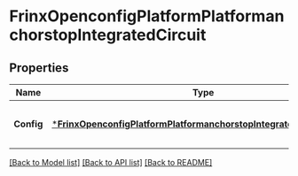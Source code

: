# FrinxOpenconfigPlatformPlatformanchorstopIntegratedCircuit

## Properties
Name | Type | Description | Notes
------------ | ------------- | ------------- | -------------
**Config** | [***FrinxOpenconfigPlatformPlatformanchorstopIntegratedcircuitConfig**](frinx.openconfig.platform.platformanchorstop.integratedcircuit.Config.md) | Optional[Configuration data for chip components] REF:Optional.empty | [optional] [default to null]

[[Back to Model list]](../README.md#documentation-for-models) [[Back to API list]](../README.md#documentation-for-api-endpoints) [[Back to README]](../README.md)


